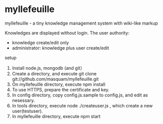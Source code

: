 # myllefeuille
myllefeuille - a tiny knowledge management system with wiki-like markup

Knowledges are displayed without login. The user authority:
- knowledge create/edit only
- administrator: knowledge plus user create/edit

setup

1. Install node.js, mongodb (and git）
2. Create a directory, and execute git clone git://github.com/masquam/myllefeuille.git 
3. On myllefeuille directory, execute npm install 
4. To use HTTPS, prepare the certificate and key.
5. In config directory, copy config.js.sample to config.js, and edit as nesessary.
6. In tools directory, execute node ./createuser.js , which create a new user(testuser).
7. In myllefeuille directory, execute npm start
